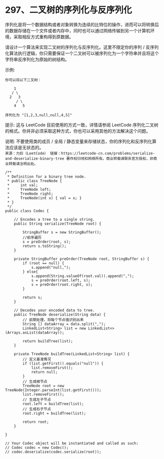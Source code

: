 297、二叉树的序列化与反序列化
===
序列化是将一个数据结构或者对象转换为连续的比特位的操作，进而可以将转换后的数据存储在一个文件或者内存中，同时也可以通过网络传输到另一个计算机环境，采取相反方式重构得到原数据。<br>

请设计一个算法来实现二叉树的序列化与反序列化。这里不限定你的序列 / 反序列化算法执行逻辑，你只需要保证一个二叉树可以被序列化为一个字符串并且将这个字符串反序列化为原始的树结构。<br>

示例: <br>
```
你可以将以下二叉树：

    1
   / \
  2   3
     / \
    4   5

序列化为 "[1,2,3,null,null,4,5]"
```
提示: 这与 LeetCode 目前使用的方式一致，详情请参阅 LeetCode 序列化二叉树的格式。你并非必须采取这种方式，你也可以采用其他的方法解决这个问题。<br>

说明: 不要使用类的成员 / 全局 / 静态变量来存储状态，你的序列化和反序列化算法应该是无状态的。<br>
``
来源：力扣（LeetCode）
链接：https://leetcode-cn.com/problems/serialize-and-deserialize-binary-tree
著作权归领扣网络所有。商业转载请联系官方授权，非商业转载请注明出处。
``


```
/**
 * Definition for a binary tree node.
 * public class TreeNode {
 *     int val;
 *     TreeNode left;
 *     TreeNode right;
 *     TreeNode(int x) { val = x; }
 * }
 */
public class Codec {

    // Encodes a tree to a single string.
    public String serialize(TreeNode root) {
        
        StringBuffer s = new StringBuffer(); 
        //前序遍历
        s = preOrder(root, s);
        return s.toString();
    }

    private StringBuffer preOrder(TreeNode root, StringBuffer s) {
        if (root == null) {
            s.append("null,");
        } else{
            s.append(String.valueOf(root.val)).append(",");
            s = preOrder(root.left, s);
            s = preOrder(root.right, s);
        }
        
        return s;
    }

    // Decodes your encoded data to tree.
    public TreeNode deserialize(String data) {
        // 前期处理，将每个节点值识别出来
        String [] dataArray = data.split(",");
        LinkedList<String> list = new LinkedList<>(Arrays.asList(dataArray));

        return buildTree(list);
    }

    private TreeNode buildTree(LinkedList<String> list) {
        // 定义基准情况
        if (list.getFirst().equals("null")) {
            list.removeFirst();
            return null;
        }
        // 生成根节点
        TreeNode root = new TreeNode(Integer.parseInt(list.getFirst()));
        list.removeFirst();
        // 生成左子节点
        root.left = buildTree(list);
        // 生成右子节点
        root.right = buildTree(list);
        
        return root;
    }

}

// Your Codec object will be instantiated and called as such:
// Codec codec = new Codec();
// codec.deserialize(codec.serialize(root));
```
